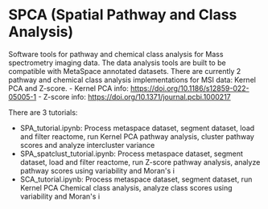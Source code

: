 # SPCA (Spatial Pathway and Class Analysis)
Software tools for pathway and chemical class analysis for Mass spectrometry imaging data. The data analysis tools are built to be compatible with MetaSpace annotated datasets. There are currently 2 pathway and chemical class analysis implementations for MSI data: Kernel PCA and Z-score.
    - Kernel PCA info: https://doi.org/10.1186/s12859-022-05005-1
    - Z-score info: https://doi.org/10.1371/journal.pcbi.1000217

There are 3 tutorials: 
  - SPA_tutorial.ipynb: Process metaspace dataset, segment dataset, load and filter reactome, run Kernel PCA pathway analysis, cluster pathway scores and analyze intercluster variance
  - SPA_spatclust_tutorial.ipynb: Process metaspace dataset, segment dataset, load and filter reactome, run Z-score pathway analysis, analyze pathway scores using variability and Moran's i
  - SCA_tutorial.ipynb: Process metaspace dataset, segment dataset, run Kernel PCA Chemical class analysis, analyze class scores using variability and Moran's i
